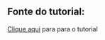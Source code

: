 ## Fonte do tutorial:

[Clique aqui](https://malcoded.com/posts/angular-push-notifications/) para para o tutorial 